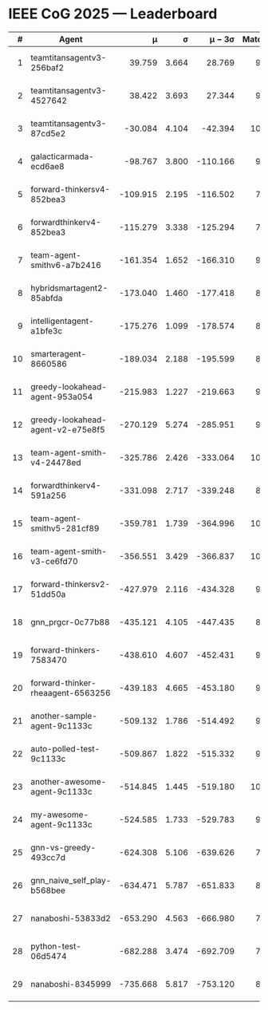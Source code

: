 # IEEE CoG 2025 — Leaderboard

| # | Agent | μ | σ | μ − 3σ | Matches | Updated |
|---:|---|---:|---:|---:|---:|---|
| 1 | teamtitansagentv3-256baf2 | 39.759 | 3.664 | 28.769 | 9880 | 2025-08-20 20:51 |
| 2 | teamtitansagentv3-4527642 | 38.422 | 3.693 | 27.344 | 9274 | 2025-08-20 20:51 |
| 3 | teamtitansagentv3-87cd5e2 | -30.084 | 4.104 | -42.394 | 10266 | 2025-08-20 20:51 |
| 4 | galacticarmada-ecd6ae8 | -98.767 | 3.800 | -110.166 | 9700 | 2025-08-20 20:51 |
| 5 | forward-thinkersv4-852bea3 | -109.915 | 2.195 | -116.502 | 7977 | 2025-08-20 20:51 |
| 6 | forwardthinkerv4-852bea3 | -115.279 | 3.338 | -125.294 | 7816 | 2025-08-20 20:51 |
| 7 | team-agent-smithv6-a7b2416 | -161.354 | 1.652 | -166.310 | 9360 | 2025-08-20 20:51 |
| 8 | hybridsmartagent2-85abfda | -173.040 | 1.460 | -177.418 | 8801 | 2025-08-20 20:51 |
| 9 | intelligentagent-a1bfe3c | -175.276 | 1.099 | -178.574 | 8166 | 2025-08-20 20:51 |
| 10 | smarteragent-8660586 | -189.034 | 2.188 | -195.599 | 8509 | 2025-08-20 20:51 |
| 11 | greedy-lookahead-agent-953a054 | -215.983 | 1.227 | -219.663 | 9438 | 2025-08-20 20:51 |
| 12 | greedy-lookahead-agent-v2-e75e8f5 | -270.129 | 5.274 | -285.951 | 9578 | 2025-08-20 20:51 |
| 13 | team-agent-smith-v4-24478ed | -325.786 | 2.426 | -333.064 | 10162 | 2025-08-20 20:51 |
| 14 | forwardthinkerv4-591a256 | -331.098 | 2.717 | -339.248 | 8209 | 2025-08-20 20:51 |
| 15 | team-agent-smithv5-281cf89 | -359.781 | 1.739 | -364.996 | 10260 | 2025-08-20 20:51 |
| 16 | team-agent-smith-v3-ce6fd70 | -356.551 | 3.429 | -366.837 | 10622 | 2025-08-20 20:51 |
| 17 | forward-thinkersv2-51dd50a | -427.979 | 2.116 | -434.328 | 9886 | 2025-08-20 20:51 |
| 18 | gnn_prgcr-0c77b88 | -435.121 | 4.105 | -447.435 | 8710 | 2025-08-20 20:51 |
| 19 | forward-thinkers-7583470 | -438.610 | 4.607 | -452.431 | 9020 | 2025-08-20 20:51 |
| 20 | forward-thinker-rheaagent-6563256 | -439.183 | 4.665 | -453.180 | 9046 | 2025-08-20 20:51 |
| 21 | another-sample-agent-9c1133c | -509.132 | 1.786 | -514.492 | 9720 | 2025-08-20 20:51 |
| 22 | auto-polled-test-9c1133c | -509.867 | 1.822 | -515.332 | 9220 | 2025-08-20 20:51 |
| 23 | another-awesome-agent-9c1133c | -514.845 | 1.445 | -519.180 | 10420 | 2025-08-20 20:51 |
| 24 | my-awesome-agent-9c1133c | -524.585 | 1.733 | -529.783 | 9960 | 2025-08-20 20:51 |
| 25 | gnn-vs-greedy-493cc7d | -624.308 | 5.106 | -639.626 | 7720 | 2025-08-20 20:51 |
| 26 | gnn_naive_self_play-b568bee | -634.471 | 5.787 | -651.833 | 8060 | 2025-08-20 20:51 |
| 27 | nanaboshi-53833d2 | -653.290 | 4.563 | -666.980 | 7640 | 2025-08-20 20:51 |
| 28 | python-test-06d5474 | -682.288 | 3.474 | -692.709 | 7960 | 2025-08-20 20:51 |
| 29 | nanaboshi-8345999 | -735.668 | 5.817 | -753.120 | 8210 | 2025-08-20 20:51 |
